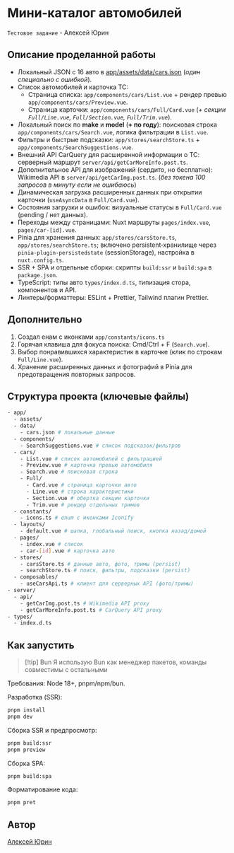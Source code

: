 # Мини‑каталог автомобилей

`Тестовое задание` - Алексей Юрин

## Описание проделанной работы

- Локальный JSON с 16 авто в [app/assets/data/cars.json](app/assets/data/cars.json)
  (_один специально с ошибкой_).
- Список автомобилей и карточка ТС:
  - Страница списка: `app/components/cars/List.vue`
    \+ рендер превью `app/components/cars/Preview.vue`.
  - Страница карточки: `app/components/cars/Full/Card.vue`
    (_+ секции `Full/Line.vue`, `Full/Section.vue`, `Full/Trim.vue`_).
- Локальный поиск по **make** и **model** (**+ по году**): поисковая строка `app/components/cars/Search.vue`, логика фильтрации в `List.vue`.
- Фильтры и быстрые подсказки: `app/stores/searchStore.ts` + `app/components/SearchSuggestions.vue`.
- Внешний API CarQuery для расширенной информации о ТС: серверный маршрут `server/api/getCarMoreInfo.post.ts`.
- Дополнительное API для изображений (сердито, но бесплатно): Wikimedia API в `server/api/getCarImg.post.ts`. (_без токена 100 запросов в минуту если не ошибаюсь_)
- Динамическая загрузка расширенных данных при открытии карточки (`useAsyncData` в `Full/Card.vue`).
- Состояния загрузки и ошибок: визуальные статусы в `Full/Card.vue` (pending / нет данных).
- Переходы между страницами: Nuxt маршруты `pages/index.vue`, `pages/car-[id].vue`.
- Pinia для хранения данных: `app/stores/carsStore.ts`, `app/stores/searchStore.ts`; включено persistent‑хранилище через `pinia-plugin-persistedstate` (sessionStorage), настройка в `nuxt.config.ts`.
- SSR + SPA и отдельные сборки: скрипты `build:ssr` и `build:spa` в `package.json`.
- TypeScript: типы авто `types/index.d.ts`, типизация стора, компонентов и API.
- Линтеры/форматтеры: ESLint + Prettier, Tailwind плагин Prettier.

## Дополнительно

1. Создал енам с иконками `app/constants/icons.ts`
2. Горячая клавиша для фокуса поиска: Cmd/Ctrl + F (`Search.vue`).
3. Выбор понравившихся характеристик в карточке (клик по строкам `Full/Line.vue`).
4. Хранение расширенных данных и фотографий в Pinia для предотвращения повторных запросов.

## Структура проекта (ключевые файлы)

```bash
- app/
  - assets/
  - data/
    - cars.json # локальные данные
  - components/
    - SearchSuggestions.vue # список подсказок/фильтров
  - cars/
    - List.vue # список автомобилей с фильтрацией
    - Preview.vue # карточка превью автомобиля
    - Search.vue # поисковая строка
    - Full/
      - Card.vue # страница карточки авто
      - Line.vue # строка характеристики
      - Section.vue # обертка секции карточки
      - Trim.vue # рендер отдельных тримов
  - constants/
    - icons.ts # enum с иконками Iconify
  - layouts/
    - default.vue # шапка, глобальный поиск, кнопка назад/домой
  - pages/
    - index.vue # список
    - car-[id].vue # карточка авто
  - stores/
    - carsStore.ts # данные авто, фото, тримы (persist)
    - searchStore.ts # поиск, фильтры, подсказки (persist)
  - composables/
    - useCarsApi.ts # клиент для серверных API (фото/тримы)
- server/
  - api/
    - getCarImg.post.ts # Wikimedia API proxy
    - getCarMoreInfo.post.ts # CarQuery API proxy
- types/
  - index.d.ts
```

## Как запустить

> [!tip] Bun
> Я использую Bun как менеджер пакетов, команды совместимы с остальными

Требования: Node 18+, pnpm/npm/bun.

Разработка (SSR):

```bash
pnpm install
pnpm dev
```

Сборка SSR и предпросмотр:

```bash
pnpm build:ssr
pnpm preview
```

Сборка SPA:

```bash
pnpm build:spa
```

Форматирование кода:

```bash
pnpm pret
```

## Автор

[Алексей Юрин](https://t.me/holyxey)
